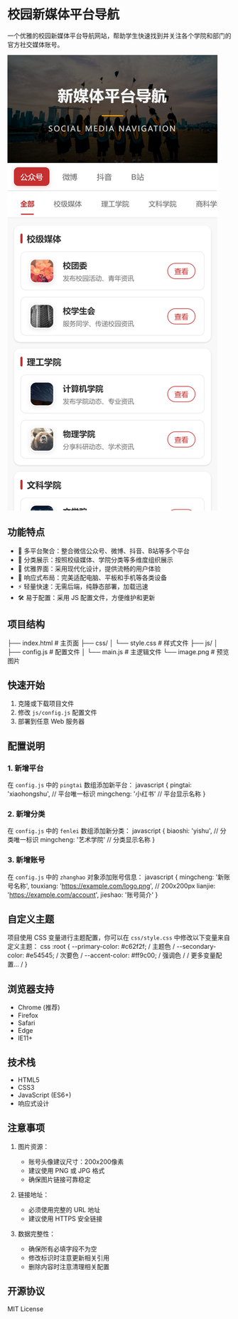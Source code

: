 # 校园新媒体平台导航

一个优雅的校园新媒体平台导航网站，帮助学生快速找到并关注各个学院和部门的官方社交媒体账号。

![预览图](./image.png)

## 功能特点

- 🎯 多平台聚合：整合微信公众号、微博、抖音、B站等多个平台
- 🏢 分类展示：按照校级媒体、学院分类等多维度组织展示
- 🎨 优雅界面：采用现代化设计，提供流畅的用户体验
- 📱 响应式布局：完美适配电脑、平板和手机等各类设备
- ⚡ 轻量快速：无需后端，纯静态部署，加载迅速
- 🛠 易于配置：采用 JS 配置文件，方便维护和更新

## 项目结构 
├── index.html # 主页面
├── css/
│ └── style.css # 样式文件
├── js/
│ ├── config.js # 配置文件
│ └── main.js # 主逻辑文件
└── image.png # 预览图片

## 快速开始

1. 克隆或下载项目文件
2. 修改 `js/config.js` 配置文件
3. 部署到任意 Web 服务器

## 配置说明

### 1. 新增平台

在 `config.js` 中的 `pingtai` 数组添加新平台：
javascript
{
pingtai: 'xiaohongshu', // 平台唯一标识
mingcheng: '小红书' // 平台显示名称
}

### 2. 新增分类

在 `config.js` 中的 `fenlei` 数组添加新分类：
javascript
{
biaoshi: 'yishu', // 分类唯一标识
mingcheng: '艺术学院' // 分类显示名称
}

### 3. 新增账号

在 `config.js` 中的 `zhanghao` 对象添加账号信息：
javascript
{
mingcheng: '新账号名称',
touxiang: 'https://example.com/logo.png', // 200x200px
lianjie: 'https://example.com/account',
jieshao: '账号简介'
}

## 自定义主题

项目使用 CSS 变量进行主题配置，你可以在 `css/style.css` 中修改以下变量来自定义主题：
css
:root {
--primary-color: #c62f2f; / 主题色 /
--secondary-color: #e54545; / 次要色 /
--accent-color: #ff9c00; / 强调色 /
/ 更多变量配置... /
}

## 浏览器支持

- Chrome (推荐)
- Firefox
- Safari
- Edge
- IE11+

## 技术栈

- HTML5
- CSS3
- JavaScript (ES6+)
- 响应式设计

## 注意事项

1. 图片资源：
   - 账号头像建议尺寸：200x200像素
   - 建议使用 PNG 或 JPG 格式
   - 确保图片链接可靠稳定

2. 链接地址：
   - 必须使用完整的 URL 地址
   - 建议使用 HTTPS 安全链接

3. 数据完整性：
   - 确保所有必填字段不为空
   - 修改标识时注意更新相关引用
   - 删除内容时注意清理相关配置

## 开源协议

MIT License